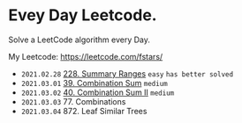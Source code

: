 
# Evey Day Leetcode.

Solve a LeetCode algorithm every Day.

My Leetcode: https://leetcode.com/fstars/

- `2021.02.28` [228. Summary Ranges](src/Array/228.summary-ranges[easy]/index.ts) `easy` `has better solved`
- `2021.03.01` [39. Combination Sum](src/Array/39.combination-sum[medium]/index.ts) `medium`
- `2021.03.02` [40. Combination Sum II](src/Backtracking/40.combination-sum-ii[medium]/index.ts) `medium`
- `2021.03.03` 77. Combinations
- `2021.03.04` 872. Leaf Similar Trees